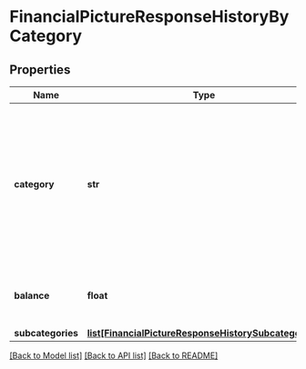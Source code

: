 # FinancialPictureResponseHistoryByCategory

## Properties
Name | Type | Description | Notes
------------ | ------------- | ------------- | -------------
**category** | **str** | Category of the aggregation accounts. These accounts are dependent on the &#x60;category&#x60; fields within the Nucleus Aggregation Account. | [optional] 
**balance** | **float** | Total balance for this category on this date | [optional] 
**subcategories** | [**list[FinancialPictureResponseHistorySubcategories]**](FinancialPictureResponseHistorySubcategories.md) |  | [optional] 

[[Back to Model list]](../README.md#documentation-for-models) [[Back to API list]](../README.md#documentation-for-api-endpoints) [[Back to README]](../README.md)


